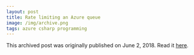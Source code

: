 ```yaml
---
layout: post
title: Rate limiting an Azure queue
image: /img/archive.png
tags: azure csharp programming
---
```

This archived post was originally published on June 2, 2018. Read it [here](/alex.ciobanu.org/indexea0f.html).
